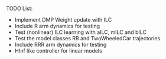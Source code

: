 TODO List:

- Implement DMP Weight update with ILC
- Include R arm dynamics for testing
- Test (nonlinear) ILC learning with aILC, mILC and bILC
- Test the model classes RR and TwoWheeledCar trajectories
- Include RRR arm dynamics for testing
- HInf like controller for linear models
